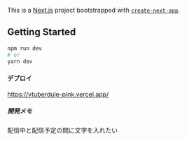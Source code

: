 This is a [Next.js](https://nextjs.org/) project bootstrapped with [`create-next-app`](https://github.com/vercel/next.js/tree/canary/packages/create-next-app).

## Getting Started
```bash
npm run dev
# or
yarn dev
```


#### デプロイ
https://vtuberdule-pink.vercel.app/


##### 開発メモ
配信中と配信予定の間に文字を入れたい